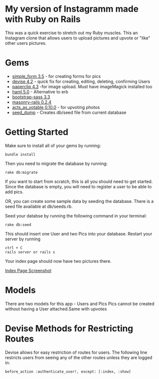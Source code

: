 # My version of Instagramm made with Ruby on Rails
  This was a quick exercise to stretch out my Ruby muscles. This an Instagram clone that allows users to upload pictures and upvote or "like" other users pictures.


# Gems
  * [simple_form 3.5](https://github.com/plataformatec/simple_form) - for creating forms for pics
  * [devise 4.2](https://github.com/plataformatec/devise) - quick fix for creating, editing, deleting, confirming Users
  * [paperclip 4.3](https://github.com/thoughtbot/paperclip) -for image upload. Must have imageMagick installed too
  * [haml 5.0](http://haml.info/) - Alternative to erb
  * [bootstrap-sass 3.3](https://github.com/twbs/bootstrap-sass)
  * [masonry-rails 0.2.4](https://github.com/kristianmandrup/masonry-rails)
  * [acts_as_votable 0.10.0](https://github.com/ryanto/acts_as_votable) - for upvoting photos
  * [seed_dump](https://github.com/rroblak/seed_dump) - Creates db/seed file from current database

# Getting Started

 Make sure to install all of your gems by running:
 ```
 bundle install
 ```

 Then you need to migrate the database by running:

 ```
 rake db:migrate
 ```

 If you want to start from scratch, this is all you should need to get started. Since the database is empty, you will need to register a user to be able to add pics.

 OR, you can create some sample data by seeding the database. There is a seed file available at  db/seeds.rb.

 Seed your databse by running the following command in your terminal:

 ```
 rake db:seed
 ```

 This should insert one User and two Pics into your database. Restart your server by running
 ```
 ctrl + C
 rails server or rails s
 ```

 Your index page should now have two pictures there.

 [Index Page Screenshot](app/assets/images/ScreenShot.png)
# Models
  There are two models for this app - Users and Pics
  Pics cannot be created without having a User attached.Same with upvotes

# Devise Methods for Restricting Routes
  Devise allows for easy restriction of routes for users. The following line restricts users from seeing any of the other routes unless they are logged in:
  ```
  before_action :authenticate_user!, except: [:index, :show]
  ```
